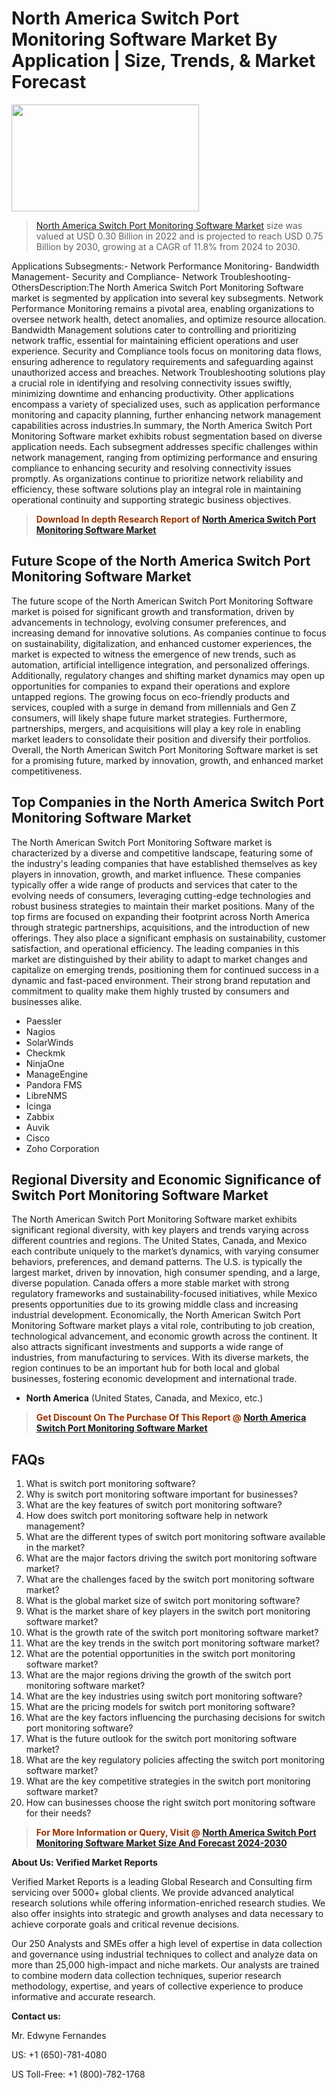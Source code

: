 <p><h1>North America Switch Port Monitoring Software Market By Application | Size, Trends, & Market Forecast</h1><p><img class="aligncenter size-medium wp-image-105565" src="https://ffe5etoiles.com/wp-content/uploads/2025/01/MST7-300x171.png" alt="" width="300" height="171" /></p><blockquote><p><a href="https://www.verifiedmarketreports.com/download-sample/?rid=267976&utm_source=Github-NA&utm_medium=364" target="_blank">North America Switch Port Monitoring Software Market</a> size was valued at USD 0.30 Billion in 2022 and is projected to reach USD 0.75 Billion by 2030, growing at a CAGR of 11.8% from 2024 to 2030.</p></blockquote>Applications Subsegments:- Network Performance Monitoring- Bandwidth Management- Security and Compliance- Network Troubleshooting- OthersDescription:The North America Switch Port Monitoring Software market is segmented by application into several key subsegments. Network Performance Monitoring remains a pivotal area, enabling organizations to oversee network health, detect anomalies, and optimize resource allocation. Bandwidth Management solutions cater to controlling and prioritizing network traffic, essential for maintaining efficient operations and user experience. Security and Compliance tools focus on monitoring data flows, ensuring adherence to regulatory requirements and safeguarding against unauthorized access and breaches. Network Troubleshooting solutions play a crucial role in identifying and resolving connectivity issues swiftly, minimizing downtime and enhancing productivity. Other applications encompass a variety of specialized uses, such as application performance monitoring and capacity planning, further enhancing network management capabilities across industries.In summary, the North America Switch Port Monitoring Software market exhibits robust segmentation based on diverse application needs. Each subsegment addresses specific challenges within network management, ranging from optimizing performance and ensuring compliance to enhancing security and resolving connectivity issues promptly. As organizations continue to prioritize network reliability and efficiency, these software solutions play an integral role in maintaining operational continuity and supporting strategic business objectives.</p><blockquote><p><span style="color: #993300;"><strong>Download In depth Research Report of <a href="https://www.verifiedmarketreports.com/download-sample/?rid=267976&utm_source=Github-NA&utm_medium=364">North America Switch Port Monitoring Software Market</a></strong></span></p></blockquote><h2>Future Scope of the North America Switch Port Monitoring Software Market</h2><p>The future scope of the North American Switch Port Monitoring Software market is poised for significant growth and transformation, driven by advancements in technology, evolving consumer preferences, and increasing demand for innovative solutions. As companies continue to focus on sustainability, digitalization, and enhanced customer experiences, the market is expected to witness the emergence of new trends, such as automation, artificial intelligence integration, and personalized offerings. Additionally, regulatory changes and shifting market dynamics may open up opportunities for companies to expand their operations and explore untapped regions. The growing focus on eco-friendly products and services, coupled with a surge in demand from millennials and Gen Z consumers, will likely shape future market strategies. Furthermore, partnerships, mergers, and acquisitions will play a key role in enabling market leaders to consolidate their position and diversify their portfolios. Overall, the North American Switch Port Monitoring Software market is set for a promising future, marked by innovation, growth, and enhanced market competitiveness.</p><h2>Top Companies in the North America Switch Port Monitoring Software Market</h2><p>The North American Switch Port Monitoring Software market is characterized by a diverse and competitive landscape, featuring some of the industry's leading companies that have established themselves as key players in innovation, growth, and market influence. These companies typically offer a wide range of products and services that cater to the evolving needs of consumers, leveraging cutting-edge technologies and robust business strategies to maintain their market positions. Many of the top firms are focused on expanding their footprint across North America through strategic partnerships, acquisitions, and the introduction of new offerings. They also place a significant emphasis on sustainability, customer satisfaction, and operational efficiency. The leading companies in this market are distinguished by their ability to adapt to market changes and capitalize on emerging trends, positioning them for continued success in a dynamic and fast-paced environment. Their strong brand reputation and commitment to quality make them highly trusted by consumers and businesses alike.</p><p><ul><li>Paessler </li><li> Nagios </li><li> SolarWinds </li><li> Checkmk </li><li> NinjaOne </li><li> ManageEngine </li><li> Pandora FMS </li><li> LibreNMS </li><li> Icinga </li><li> Zabbix </li><li> Auvik </li><li> Cisco </li><li> Zoho Corporation</li></ul></p><h2>Regional Diversity and Economic Significance of Switch Port Monitoring Software Market</h2><p>The North American Switch Port Monitoring Software market exhibits significant regional diversity, with key players and trends varying across different countries and regions. The United States, Canada, and Mexico each contribute uniquely to the market’s dynamics, with varying consumer behaviors, preferences, and demand patterns. The U.S. is typically the largest market, driven by innovation, high consumer spending, and a large, diverse population. Canada offers a more stable market with strong regulatory frameworks and sustainability-focused initiatives, while Mexico presents opportunities due to its growing middle class and increasing industrial development. Economically, the North American Switch Port Monitoring Software market plays a vital role, contributing to job creation, technological advancement, and economic growth across the continent. It also attracts significant investments and supports a wide range of industries, from manufacturing to services. With its diverse markets, the region continues to be an important hub for both local and global businesses, fostering economic development and international trade.</p><ul> <li><strong>North America</strong> (United States, Canada, and Mexico, etc.)</li></ul><blockquote><p><span style="color: #993300;"><strong>Get Discount On The Purchase Of This Report @ <a href="https://www.verifiedmarketreports.com/ask-for-discount/?rid=267976&utm_source=Github-NA&utm_medium=364">North America Switch Port Monitoring Software Market</a></strong></span></p></blockquote><h2>FAQs</h2><p><ol> <li>What is switch port monitoring software?</div><div></li> <li>Why is switch port monitoring software important for businesses?</div><div></li> <li>What are the key features of switch port monitoring software?</div><div></li> <li>How does switch port monitoring software help in network management?</div><div></li> <li>What are the different types of switch port monitoring software available in the market?</div><div></li> <li>What are the major factors driving the switch port monitoring software market?</div><div></li> <li>What are the challenges faced by the switch port monitoring software market?</div><div></li> <li>What is the global market size of switch port monitoring software?</div><div></li> <li>What is the market share of key players in the switch port monitoring software market?</div><div></li> <li>What is the growth rate of the switch port monitoring software market?</div><div></li> <li>What are the key trends in the switch port monitoring software market?</div><div></li> <li>What are the potential opportunities in the switch port monitoring software market?</div><div></li> <li>What are the major regions driving the growth of the switch port monitoring software market?</div><div></li> <li>What are the key industries using switch port monitoring software?</div><div></li> <li>What are the pricing models for switch port monitoring software?</div><div></li> <li>What are the key factors influencing the purchasing decisions for switch port monitoring software?</div><div></li> <li>What is the future outlook for the switch port monitoring software market?</div><div></li> <li>What are the key regulatory policies affecting the switch port monitoring software market?</div><div></li> <li>What are the key competitive strategies in the switch port monitoring software market?</div><div></li> <li>How can businesses choose the right switch port monitoring software for their needs?</div><div></li></ol></p><blockquote><p><span style="color: #993300;"><strong>For More Information or Query, Visit @ <a href="https://www.verifiedmarketreports.com/product/switch-port-monitoring-software-market/">North America Switch Port Monitoring Software Market Size And Forecast 2024-2030</a></strong></span></p></blockquote><p><strong>About Us: Verified Market Reports</strong></p><p>Verified Market Reports is a leading Global Research and Consulting firm servicing over 5000+ global clients. We provide advanced analytical research solutions while offering information-enriched research studies. We also offer insights into strategic and growth analyses and data necessary to achieve corporate goals and critical revenue decisions.</p><p>Our 250 Analysts and SMEs offer a high level of expertise in data collection and governance using industrial techniques to collect and analyze data on more than 25,000 high-impact and niche markets. Our analysts are trained to combine modern data collection techniques, superior research methodology, expertise, and years of collective experience to produce informative and accurate research.</p><p><strong>Contact us:</strong></p><p>Mr. Edwyne Fernandes</p><p>US: +1 (650)-781-4080</p><p>US Toll-Free: +1 (800)-782-1768</p>
